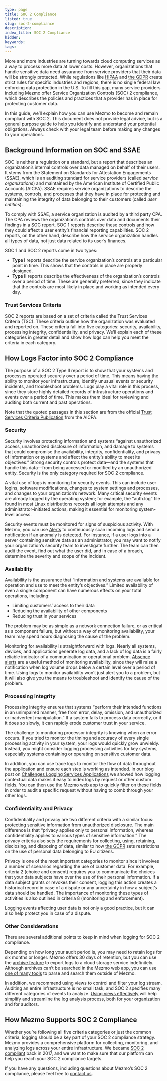 ```yaml
---
type: page
title: SOC 2 Compliance
listed: true
slug: soc-2-compliance
description: 
index_title: SOC 2 Compliance
hidden: 
keywords: 
tags: 
---
```


More and more industries are turning towards cloud computing services as a way to process more data at lower costs. However, organizations that handle sensitive data need assurance from service providers that their data will be strongly protected. While regulations like [HIPAA](/docs/hipaa-compliance) and [the GDPR](/docs/gdpr-compliance) create strict rules for specific industries and regions, there is no single federal law enforcing data protection in the U.S. To fill this gap, many service providers including Mezmo offer Service Organization Controls (SOC) 2 compliance, which describes the policies and practices that a provider has in place for protecting customer data.

In this guide, we’ll explain how you can use Mezmo to become and remain compliant with SOC 2. This document does not provide legal advice, but is a general purpose guide to help you identify and understand your potential obligations. Always check with your legal team before making any changes to your operations.

## Background Information on SOC and SSAE

SOC is neither a regulation or a standard, but a report that describes an organization’s internal controls over data managed on behalf of their users. It stems from the Statement on Standards for Attestation Engagements (SSAE), which is an auditing standard for service providers (called _service organizations_) and maintained by the American Institute of Certified Public Accounts (AICPA). SSAE requires service organizations to describe the systems, controls, and processes that they have in place for protecting and maintaining the integrity of data belonging to their customers (called _user entities_).

To comply with SSAE, a service organization is audited by a third party CPA. The CPA reviews the organization’s controls over data and documents their findings in a SOC report. SOC 1 reports describe these controls and how they could affect a user entity’s financial reporting capabilities. SOC 2 reports, on the other hand, describe how the service organization handles all types of data, not just data related to its user’s finances.

SOC 1 and SOC 2 reports come in two types:

- **Type I** reports describe the service organization’s controls at a particular point in time. This shows that the controls in place are properly designed.
- **Type II** reports describe the effectiveness of the organization’s controls over a period of time. These are generally preferred, since they indicate that the controls are most likely in place and working as intended every day.

### Trust Services Criteria

SOC 2 reports are based on a set of criteria called the Trust Services Criteria (TSC). These criteria outline how the organization was evaluated and reported on. These criteria fall into five categories: security, availability, processing integrity, confidentiality, and privacy. We’ll explain each of these categories in greater detail and show how logs can help you meet the criteria in each category.

## How Logs Factor into SOC 2 Compliance

The purpose of a SOC 2 Type II report is to show that your systems and processes operated securely over a period of time. This means having the ability to monitor your infrastructure, identify unusual events or security incidents, and troubleshoot problems. Logs play a vital role in this process, since they store highly detailed records of infrastructure operations and events over a period of time. This makes them ideal for reviewing and auditing both current and past operations.

Note that the quoted passages in this section are from the official [Trust Services Criteria Publication](https://www.aicpa.org/content/dam/aicpa/interestareas/frc/assuranceadvisoryservices/downloadabledocuments/trust-services-criteria.pdf) from the AICPA.

### Security

Security involves protecting information and systems “against unauthorized access, unauthorized disclosure of information, and damage to systems that could compromise the availability, integrity, confidentiality, and privacy of information or systems and affect the entity’s ability to meet its objectives.” Strong security controls protect data—and the systems that handle this data—from being accessed or modified by an unauthorized entity. Security is the only category required for SOC 2 compliance.

A vital use of logs is monitoring for security events. This can include user logins, software modifications, changes to system settings and processes, and changes to your organization’s network. Many critical security events are already logged by the operating system; for example, the “auth.log” file found in most Linux distributions records all login attempts and any administrator-initiated actions, making it essential for monitoring system-level access.

Security events must be monitored for signs of suspicious activity. With Mezmo, you can use [Alerts](/docs/add-alerts-to-views) to continuously scan incoming logs and send a notification if an anomaly is detected. For instance, if a user logs into a server containing sensitive data as an administrator, you may want to notify your organization’s security team to investigate further. The team can then audit the event, find out what the user did, and in case of a breach, determine the severity and scope of the incident.

### Availability

Availability is the assurance that “information and systems are available for operation and use to meet the entity’s objectives.” Limited availability of even a single component can have numerous effects on your total operations, including:

- Limiting customers’ access to their data
- Reducing the availability of other components
- Reducing trust in your services

The problem may be as simple as a network connection failure, or as critical as a component failure, but without a way of monitoring availability, your team may spend hours diagnosing the cause of the problem.

Monitoring for availability is straightforward with logs. Nearly all systems, devices, and applications generate log data, and a lack of log data is a fairly reliable indicator of a communication or operational problem. [Absence alerts](https://mezmo.com/blog/mezmo-absence-alerting/) are a useful method of monitoring availability, since they will raise a notification when log volume drops below a certain level over a period of time. Using logs to monitor availability won’t just alert you to a problem, but it will also give you the means to troubleshoot and identify the cause of the problem.

### Processing Integrity

Processing integrity ensures that systems “perform their intended functions in an unimpaired manner, free from error, delay, omission, and unauthorized or inadvertent manipulation.” If a system fails to process data correctly, or if it does so slowly, it can rapidly erode customer trust in your service.

The challenge to monitoring processor integrity is knowing when an error occurs. If you tried to monitor the timing and accuracy of every single processing activity in your system, your logs would quickly grow unwieldy. Instead, you might consider logging processing activities for key systems, especially systems containing or operating on sensitive customer data.

In addition, you can use trace logs to monitor the flow of data throughout the application and ensure each step is working as intended. In our blog post on [Challenges Logging Services Applications](https://www.mezmo.com/blog/challenges-with-logging-serverless-applications) we showed how logging contextual data makes it easy to index logs by request or other custom fields. You can then use the [Mezmo web app](https://app.Mezmo.com/) to quickly filter on these fields in order to audit a specific request without having to comb through your other logs.

### Confidentiality and Privacy

Confidentiality and privacy are two different criteria with a similar focus: protecting sensitive information from unauthorized disclosure. The main difference is that “privacy applies only to personal information, whereas confidentiality applies to various types of sensitive information.” The privacy criteria also sets the requirements for collecting, using, retaining, disclosing, and disposing of data, similar to how [the GDPR](https://www.mezmo.com/gdpr) sets restrictions on the use of personal data belonging to EU citizens.

Privacy is one of the most important categories to monitor since it involves a number of scenarios regarding the use of customer data. For example, criteria 2 (choice and consent) requires you to communicate the choices that your data subjects have over the use of their personal information. If a data subject grants or revokes their consent, logging this action creates a historical record in case of a dispute or any uncertainty in how a subject’s data should be handled. The importance of monitoring these types of activities is also outlined in criteria 8 (monitoring and enforcement).

Logging events affecting user data is not only a good practice, but it can also help protect you in case of a dispute.

### Other Considerations

There are several additional points to keep in mind when logging for SOC 2 compliance.

Depending on how long your audit period is, you may need to retain logs for six months or longer. Mezmo offers 30 days of retention, but you can use the [archive feature](/docs/archiving) to export logs to a cloud storage service indefinitely. Although archives can’t be searched in the Mezmo web app, you can use [one of many tools](https://www.mezmo.com/blog/how-to-search-through-mezmo-archives) to parse and search them outside of Mezmo.

In addition, we recommend using views to control and filter your log stream. Auditing an entire infrastructure is no small task, and SOC 2 specifies many different categories of events to analyze. [Using views effectively](https://www.mezmo.com/blog/guide-mezmo-views) will help simplify and streamline the log analysis process, both for your organization and for auditors.

## How Mezmo Supports SOC 2 Compliance

Whether you’re following all five criteria categories or just the common criteria, logging should be a key part of your SOC 2 compliance strategy. Mezmo provides a comprehensive platform for collecting, monitoring, and analyzing logs across your entire infrastructure. We became [SOC 2 compliant](https://www.mezmo.com/compliance) back in 2017, and we want to make sure that our platform can help you reach your SOC 2 compliance targets.

If you have any questions, including questions about Mezmo’s SOC 2 compliance, please feel free to [contact us](https://www.mezmo.com/contact).